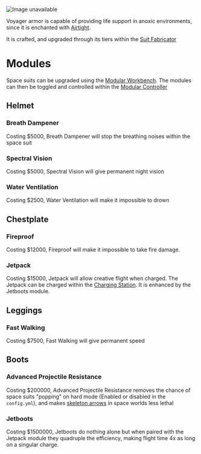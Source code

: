 ![Image unavailable](https://i.imgur.com/MRbFZK3.png)

Voyager armor is capable of providing life support in anoxic environments, since it is enchanted with [Airtight](Airtight).

It is crafted, and upgraded through its tiers within the [Suit Fabricator](Suit-Fabricator)

# Modules

Space suits can be upgraded using the [Modular Workbench](Modular-Workbench). The modules can then be toggled and controlled within the [Modular Controller](Modular-Controller)

## Helmet

### Breath Dampener

Costing $5000, Breath Dampener will stop the breathing noises within the space suit
### Spectral Vision

Costing $5000, Spectral Vision will give permanent night vision
### Water Ventilation

Costing $2500, Water Ventilation will make it impossible to drown

## Chestplate

### Fireproof

Costing $12000, Fireproof will make it impossible to take fire damage.
### Jetpack

Costing $15000, Jetpack will allow creative flight when charged. The Jetpack can be charged within the [Charging Station](Charging-Station). It is enhanced by the Jetboots module.
## Leggings

### Fast Walking

Costing $7500, Fast Walking will give permanent speed
## Boots

### Advanced Projectile Resistance

Costing $200000, Advanced Projectile Resistance removes the chance of space suits "popping" on hard mode (Enabled or disabled in the `config.yml`), and makes [skeleton arrows](enhanced-skeletons) in space worlds less lethal
### Jetboots

Costing $1500000, Jetboots do nothing alone but when paired with the Jetpack module they quadruple the efficiency, making flight time 4x as long on a singular charge.
